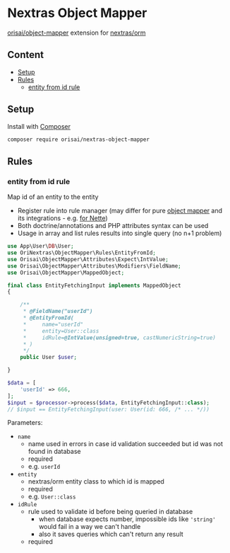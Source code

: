 # Nextras Object Mapper

[orisai/object-mapper](https://github.com/orisai/object-mapper) extension
for [nextras/orm](https://github.com/nextras/orm)

## Content

- [Setup](#setup)
- [Rules](#rules)
	- [entity from id rule](#entity-from-id-rule)

## Setup

Install with [Composer](https://getcomposer.org)

```sh
composer require orisai/nextras-object-mapper
```

## Rules

### entity from id rule

Map id of an entity to the entity

- Register rule into rule manager (may differ for pure [object mapper](https://github.com/orisai/object-mapper) and its
  integrations - e.g. [for Nette](https://github.com/orisai/nette-object-mapper))
- Both doctrine/annotations and PHP attributes syntax can be used
- Usage in array and list rules results into single query (no n+1 problem)

```php
use App\User\DB\User;
use OriNextras\ObjectMapper\Rules\EntityFromId;
use Orisai\ObjectMapper\Attributes\Expect\IntValue;
use Orisai\ObjectMapper\Attributes\Modifiers\FieldName;
use Orisai\ObjectMapper\MappedObject;

final class EntityFetchingInput implements MappedObject
{

	/**
	 * @FieldName("userId")
	 * @EntityFromId(
	 *     name="userId"
	 *     entity=User::class
	 *     idRule=@IntValue(unsigned=true, castNumericString=true)
	 * )
	 */
	public User $user;

}
```

```php
$data = [
	'userId' => 666,
];
$input = $processor->process($data, EntityFetchingInput::class);
// $input == EntityFetchingInput(user: User(id: 666, /* ... */))
```

Parameters:

- `name`
	- name used in errors in case id validation succeeded but id was not found in database
	- required
	- e.g. `userId`
- `entity`
	- nextras/orm entity class to which id is mapped
	- required
	- e.g. `User::class`
- `idRule`
	- rule used to validate id before being queried in database
		- when database expects number, impossible ids like `'string'` would fail in a way we can't handle
		- also it saves queries which can't return any result
	- required
